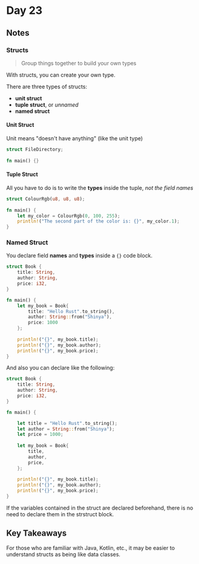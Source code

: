# Day 23

## Notes

### Structs

> Group things together to build your own types

With structs, you can create your own type.

There are three types of structs:

- **unit struct**
- **tuple struct**, or *unnamed*
- **named struct**

#### Unit Struct

Unit means "doesn't have anything" (like the unit type)

```rust
struct FileDirectory;
 
fn main() {}
```

#### Tuple Struct

All you have to do is to write the **types** inside the tuple, *not the field names*

```rust
struct ColourRgb(u8, u8, u8);
 
fn main() {
    let my_color = ColourRgb(0, 100, 255);
    println!("The second part of the color is: {}", my_color.1);
}
```

### Named Struct

You declare field **names** and **types** inside a `{}` code block. 

```rust
struct Book {
    title: String,
    author: String,
    price: i32,
}

fn main() {
    let my_book = Book{
        title: "Hello Rust".to_string(),
        author: String::from("Shinya"),
        price: 1000
    };
    
    println!("{}", my_book.title);
    println!("{}", my_book.author);
    println!("{}", my_book.price);
}
```

And also you can declare like the following:

```rust
struct Book {
    title: String,
    author: String,
    price: i32,
}

fn main() {

    let title = "Hello Rust".to_string();
    let author = String::from("Shinya");
    let price = 1000;
    
    let my_book = Book{
        title,
        author,
        price,
    };
    
    println!("{}", my_book.title);
    println!("{}", my_book.author);
    println!("{}", my_book.price);
}
```

If the variables contained in the struct are declared beforehand, there is no need to declare them in the strstruct block.

## Key Takeaways

For those who are familiar with Java, Kotlin, etc., it may be easier to understand structs as being like data classes.
